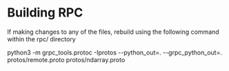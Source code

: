 # Building RPC

If making changes to any of the files, rebuild using the following command within the rpc/ directory

python3 -m grpc_tools.protoc -Iprotos --python_out=. --grpc_python_out=. protos/remote.proto protos/ndarray.proto
